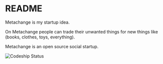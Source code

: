 # README

Metachange is my startup idea. <br>

On Metachange people can trade their unwanted things for new things like (books, clothes, toys, everything). <br>

Metachange is an open source social startup. <br>

![Codeship Status](https://codeship.com/projects/YOUR_PROJECT_UUID/status?branch=master)